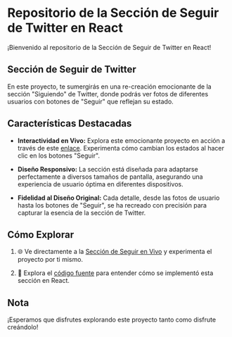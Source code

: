 # Repositorio de la Sección de Seguir de Twitter en React

¡Bienvenido al repositorio de la Sección de Seguir de Twitter en React!

## Sección de Seguir de Twitter

En este proyecto, te sumergirás en una re-creación emocionante de la sección "Siguiendo" de Twitter, donde podrás ver fotos de diferentes usuarios con botones de "Seguir" que reflejan su estado.

## Características Destacadas

- **Interactividad en Vivo:** Explora este emocionante proyecto en acción a través de este [enlace](https://cristian910.github.io/Component-follow-of-Twitter/). Experimenta cómo cambian los estados al hacer clic en los botones "Seguir".

- **Diseño Responsivo:** La sección está diseñada para adaptarse perfectamente a diversos tamaños de pantalla, asegurando una experiencia de usuario óptima en diferentes dispositivos.

- **Fidelidad al Diseño Original:** Cada detalle, desde las fotos de usuario hasta los botones de "Seguir", se ha recreado con precisión para capturar la esencia de la sección de Twitter.

## Cómo Explorar

1. 🌐 Ve directamente a la [Sección de Seguir en Vivo](https://cristian910.github.io/Component-follow-of-Twitter/) y experimenta el proyecto por ti mismo.

2. 🧱 Explora el [código fuente](https://github.com/cristian910/Component-follow-of-Twitter) para entender cómo se implementó esta sección en React.

## Nota

¡Esperamos que disfrutes explorando este proyecto tanto como disfrute creándolo!
